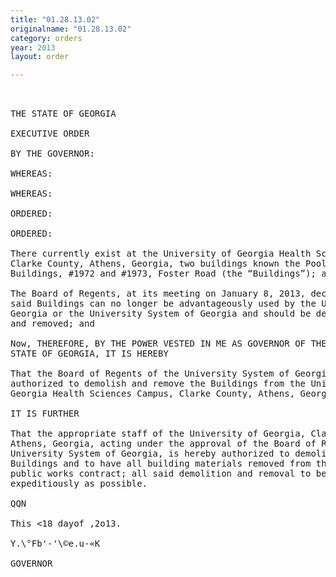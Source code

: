 ```yaml
---
title: "01.28.13.02"
originalname: "01.28.13.02"
category: orders
year: 2013
layout: order

---
```

<pre>
 

THE STATE OF GEORGIA

EXECUTIVE ORDER

BY THE GOVERNOR:

WHEREAS:

WHEREAS:

ORDERED:

ORDERED:

There currently exist at the University of Georgia Health Sciences Campus,
Clarke County, Athens, Georgia, two buildings known the Pool Bathhouse
Buildings, #1972 and #1973, Foster Road (the “Buildings”); and

The Board of Regents, at its meeting on January 8, 2013, declared that
said Buildings can no longer be advantageously used by the University of
Georgia or the University System of Georgia and should be demolished
and removed; and

Now, THEREFORE, BY THE POWER VESTED IN ME AS GOVERNOR OF THE
STATE OF GEORGIA, IT IS HEREBY

That the Board of Regents of the University System of Georgia is hereby
authorized to demolish and remove the Buildings from the University of
Georgia Health Sciences Campus, Clarke County, Athens, Georgia.

IT IS FURTHER

That the appropriate staff of the University of Georgia, Clarke County,
Athens, Georgia, acting under the approval of the Board of Regents of the
University System of Georgia, is hereby authorized to demolish the
Buildings and to have all building materials removed from the premises by
public works contract; all said demolition and removal to be performed as
expeditiously as possible.

QQN

This <18 dayof ,2o13.

Y.\°Fb'-'\©e.u-«K

GOVERNOR

</pre>
